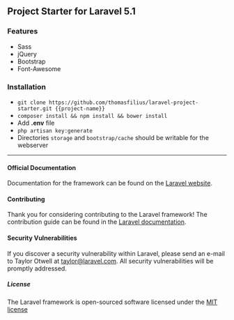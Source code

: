 ## Project Starter for Laravel 5.1

### Features
- Sass
- jQuery
- Bootstrap
- Font-Awesome

### Installation
- `git clone https://github.com/thomasfilius/laravel-project-starter.git {{project-name}}`
- `composer install && npm install && bower install`
- Add <b>.env</b> file
- `php artisan key:generate`
- Directories `storage` and `bootstrap/cache` should be writable for the webserver

----------------------------------

#### Official Documentation

Documentation for the framework can be found on the [Laravel website](http://laravel.com/docs).

#### Contributing

Thank you for considering contributing to the Laravel framework! The contribution guide can be found in the [Laravel documentation](http://laravel.com/docs/contributions).

#### Security Vulnerabilities

If you discover a security vulnerability within Laravel, please send an e-mail to Taylor Otwell at taylor@laravel.com. All security vulnerabilities will be promptly addressed.

##### License

The Laravel framework is open-sourced software licensed under the [MIT license](http://opensource.org/licenses/MIT)